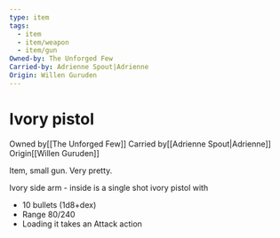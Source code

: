 ```yaml
---
type: item
tags:
  - item
  - item/weapon
  - item/gun
Owned-by: The Unforged Few
Carried-by: Adrienne Spout|Adrienne
Origin: Willen Guruden
---
```


# Ivory pistol

<span class="dataview inline-field"><span class="inline-field-key">Owned by</span><span class="inline-field-value">[[The Unforged Few]]</span></span>
<span class="dataview inline-field"><span class="inline-field-key">Carried by</span><span class="inline-field-value">[[Adrienne Spout|Adrienne]]</span></span>
<span class="dataview inline-field"><span class="inline-field-key">Origin</span><span class="inline-field-value">[[Willen Guruden]]</span></span>

Item, small gun. Very pretty. 

Ivory side arm - inside is a single shot ivory pistol with 
- 10 bullets (1d8+dex)
- Range 80/240
-  Loading it takes an Attack action    
